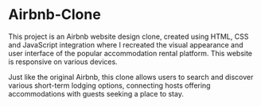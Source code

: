 # Airbnb-Clone
This project is an Airbnb website design clone, created using HTML, CSS and JavaScript integration where I recreated the visual appearance and user interface of the popular accommodation rental platform.
This website is responsive on various devices.

Just like the original Airbnb, this clone allows users to search and discover various short-term lodging options, connecting hosts offering accommodations with guests seeking a place to stay.
